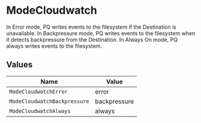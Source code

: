 # ModeCloudwatch

In Error mode, PQ writes events to the filesystem if the Destination is unavailable. In Backpressure mode, PQ writes events to the filesystem when it detects backpressure from the Destination. In Always On mode, PQ always writes events to the filesystem.


## Values

| Name                         | Value                        |
| ---------------------------- | ---------------------------- |
| `ModeCloudwatchError`        | error                        |
| `ModeCloudwatchBackpressure` | backpressure                 |
| `ModeCloudwatchAlways`       | always                       |